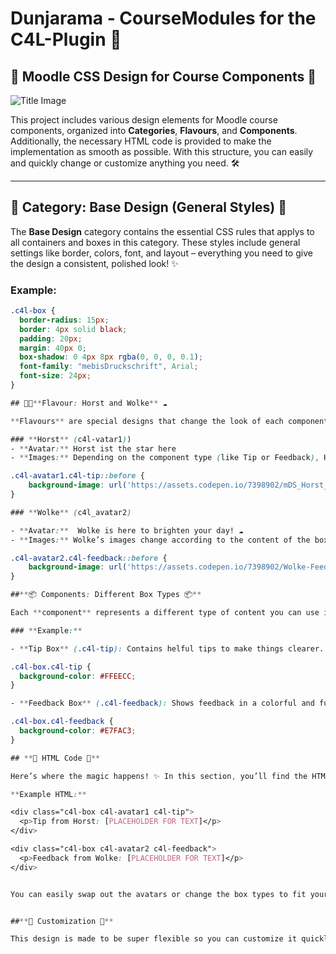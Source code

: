 # Dunjarama - CourseModules for the C4L-Plugin 🎉

## 🎨 Moodle CSS Design for Course Components 🎨

![Title Image](https://assets.codepen.io/7398902/readme.png)

This project includes various design elements for Moodle course components, organized into **Categories**, **Flavours**, and **Components**. Additionally, the necessary HTML code is provided to make the implementation as smooth as possible. With this structure, you can easily and quickly change or customize anything you need. 🛠️

---

## 🌟 **Category: Base Design (General Styles)** 🌟

The **Base Design** category contains the essential CSS rules that applys to all containers and boxes in this category. These styles include general settings like border, colors, font, and layout – everything you need to give the design a consistent, polished look! ✨

### Example:
```css
.c4l-box {
  border-radius: 15px;
  border: 4px solid black;
  padding: 20px;
  margin: 40px 0;
  box-shadow: 0 4px 8px rgba(0, 0, 0, 0.1);
  font-family: "mebisDruckschrift", Arial;
  font-size: 24px;
}

## 🐶🐱**Flavour: Horst and Wolke** ☁️

**Flavours** are special designs that change the look of each component depending on the avatar, colors, and images. In this section, you can find the specific styles for our adorable Flavours: like Horst and Wolke! 🌈

### **Horst** (c4l-vatar1)) 
- **Avatar:** Horst ist the star here 
- **Images:** Depending on the component type (like Tip or Feedback), Horst shows different fun expressions! 😎

.c4l-avatar1.c4l-tip::before {
    background-image: url('https://assets.codepen.io/7398902/mDS_Horst_peace.png');
}

### **Wolke** (c4l_avatar2)

- **Avatar:**  Wolke is here to brighten your day! ☁️
- **Images:** Wolke’s images change according to the content of the box. 😊

.c4l-avatar2.c4l-feedback::before {
    background-image: url('https://assets.codepen.io/7398902/Wolke-Feedback.svg');
}

##**📦 Components: Different Box Types 📦**

Each **component** represents a different type of content you can use in your Moodle course! 💬 Whether you’re giving feedback or sharing tips, these boxes are easily customizable. 🎉

### **Example:**

- **Tip Box** (.c4l-tip): Contains helful tips to make things clearer. 💡

.c4l-box.c4l-tip {
  background-color: #FFEECC;
}

- **Feedback Box** (.c4l-feedback): Shows feedback in a colorful and fun way! 🌟

.c4l-box.c4l-feedback {
  background-color: #E7FAC3;
}

## **📝 HTML Code 📝**

Here’s where the magic happens! ✨ In this section, you’ll find the HTML code for the different boxes. 🥳

**Example HTML:**

<div class="c4l-box c4l-avatar1 c4l-tip">
  <p>Tip from Horst: [PLACEHOLDER FOR TEXT]</p>
</div>

<div class="c4l-box c4l-avatar2 c4l-feedback">
  <p>Feedback from Wolke: [PLACEHOLDER FOR TEXT]</p>
</div>


You can easily swap out the avatars or change the box types to fit your course.  🚀


##**🎨 Customization 🎨**

This design is made to be super flexible so you can customize it quickly! 😘 Change the Flavour, update the box types, or swap out images. Everything is designed to be simple and fast to update, giving you maximum control over the look. ✨
